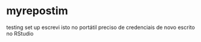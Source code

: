 # myrepostim
testing set up
escrevi isto no portátil
preciso de credenciais de novo
escrito no RStudio
